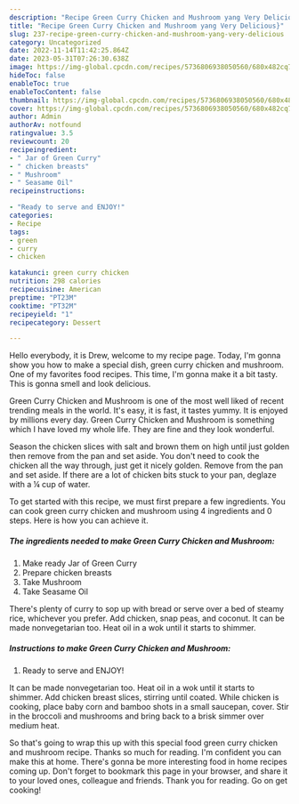 ```yaml
---
description: "Recipe Green Curry Chicken and Mushroom yang Very Delicious}"
title: "Recipe Green Curry Chicken and Mushroom yang Very Delicious}"
slug: 237-recipe-green-curry-chicken-and-mushroom-yang-very-delicious
category: Uncategorized
date: 2022-11-14T11:42:25.864Z
date: 2023-05-31T07:26:30.638Z
image: https://img-global.cpcdn.com/recipes/5736806938050560/680x482cq70/green-curry-chicken-and-mushroom-recipe-main-photo.jpg
hideToc: false
enableToc: true
enableTocContent: false
thumbnail: https://img-global.cpcdn.com/recipes/5736806938050560/680x482cq70/green-curry-chicken-and-mushroom-recipe-main-photo.jpg
cover: https://img-global.cpcdn.com/recipes/5736806938050560/680x482cq70/green-curry-chicken-and-mushroom-recipe-main-photo.jpg
author: Admin
authorAv: notfound
ratingvalue: 3.5
reviewcount: 20
recipeingredient:
- " Jar of Green Curry"
- " chicken breasts"
- " Mushroom"
- " Seasame Oil"
recipeinstructions:

- "Ready to serve and ENJOY!"
categories:
- Recipe
tags:
- green
- curry
- chicken

katakunci: green curry chicken 
nutrition: 298 calories
recipecuisine: American
preptime: "PT23M"
cooktime: "PT32M"
recipeyield: "1"
recipecategory: Dessert

---
```



Hello everybody, it is Drew, welcome to my recipe page. Today, I'm gonna show you how to make a special dish, green curry chicken and mushroom. One of my favorites food recipes. This time, I'm gonna make it a bit tasty. This is gonna smell and look delicious.

Green Curry Chicken and Mushroom is one of the most well liked of recent trending meals in the world. It's easy, it is fast, it tastes yummy. It is enjoyed by millions every day. Green Curry Chicken and Mushroom is something which I have loved my whole life. They are fine and they look wonderful.

Season the chicken slices with salt and brown them on high until just golden then remove from the pan and set aside. You don&#39;t need to cook the chicken all the way through, just get it nicely golden. Remove from the pan and set aside. If there are a lot of chicken bits stuck to your pan, deglaze with a ¼ cup of water.


To get started with this recipe, we must first prepare a few ingredients. You can cook green curry chicken and mushroom using 4 ingredients and 0 steps. Here is how you can achieve it.

<!--inarticleads1-->

##### The ingredients needed to make Green Curry Chicken and Mushroom:

1. Make ready  Jar of Green Curry
1. Prepare  chicken breasts
1. Take  Mushroom
1. Take  Seasame Oil


There&#39;s plenty of curry to sop up with bread or serve over a bed of steamy rice, whichever you prefer. Add chicken, snap peas, and coconut. It can be made nonvegetarian too. Heat oil in a wok until it starts to shimmer. 

<!--inarticleads2-->

##### Instructions to make Green Curry Chicken and Mushroom:


1. Ready to serve and ENJOY!

It can be made nonvegetarian too. Heat oil in a wok until it starts to shimmer. Add chicken breast slices, stirring until coated. While chicken is cooking, place baby corn and bamboo shots in a small saucepan, cover. Stir in the broccoli and mushrooms and bring back to a brisk simmer over medium heat. 

So that's going to wrap this up with this special food green curry chicken and mushroom recipe. Thanks so much for reading. I'm confident you can make this at home. There's gonna be more interesting food in home recipes coming up. Don't forget to bookmark this page in your browser, and share it to your loved ones, colleague and friends. Thank you for reading. Go on get cooking!
